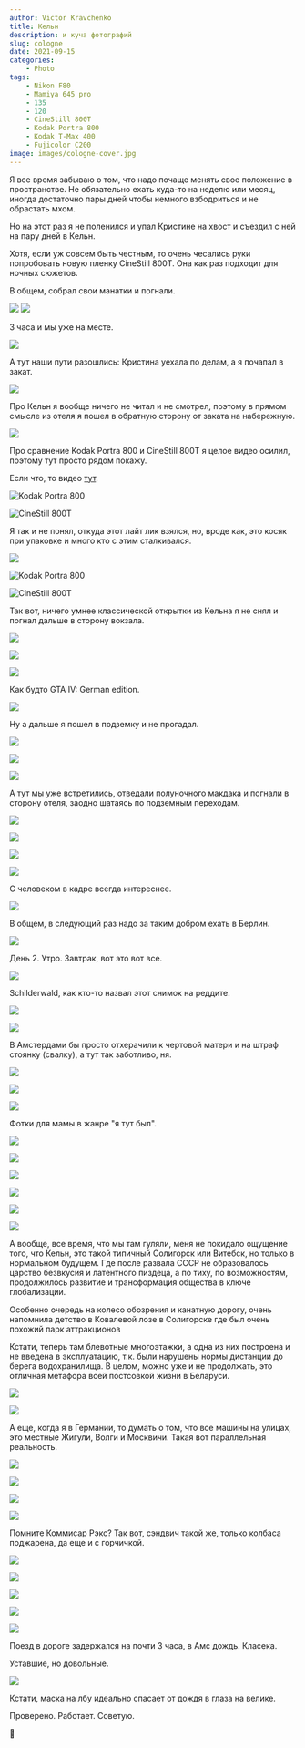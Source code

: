 ```yaml
---
author: Victor Kravchenko
title: Кельн
description: и куча фотографий
slug: cologne
date: 2021-09-15
categories:
    - Photo
tags:
    - Nikon F80
    - Mamiya 645 pro
    - 135
    - 120
    - CineStill 800T
    - Kodak Portra 800
    - Kodak T-Max 400
    - Fujicolor C200
image: images/cologne-cover.jpg
---
```


Я все время забываю о том, что надо почаще менять свое положение в пространстве. Не обязательно ехать куда-то на неделю или месяц, иногда достаточно пары дней чтобы немного взбодриться и не обрастать мхом.

Но на этот раз я не поленился и упал Кристине на хвост и съездил с ней на пару дней в Кельн.

Хотя, если уж совсем быть честным, то очень чесались руки попробовать новую пленку CineStill 800T. Она как раз подходит для ночных сюжетов. 

В общем, собрал свои манатки и погнали.

![](images/cologne-00001.jpg)
![](images/cologne-00002.jpg)

3 часа и мы уже на месте.

![](images/cologne-00003.jpg)

А тут наши пути разошлись: Кристина уехала по делам, а я почапал в закат.

![](images/cologne-00004.jpg)

Про Кельн я вообще ничего не читал и не смотрел, поэтому в прямом смысле из отеля я пошел в обратную сторону от заката на набережную.

![](images/cologne-00005.jpg)

Про сравнение Kodak Portra 800 и CineStill 800T я целое видео осилил, поэтому тут просто рядом покажу. 

Если что, то видео [тут](https://youtu.be/7BnDn8YlGOY).

![Kodak Portra 800](images/cologne-00007.jpg)

![CineStill 800T](images/cologne-00008.jpg)

Я так и не понял, откуда этот лайт лик взялся, но, вроде как, это косяк при упаковке и много кто с этим сталкивался.

![](images/cologne-00009.jpg)

![Kodak Portra 800](images/cologne-00010.jpg)

![CineStill 800T](images/cologne-00011.jpg)

Так вот, ничего умнее классической открытки из Кельна я не снял и погнал дальше в сторону вокзала.

![](images/cologne-00012.jpg)

![](images/cologne-00013.jpg)

![](images/cologne-00014.jpg)

Как будто GTA IV: German edition.

![](images/cologne-00015.jpg)

Ну а дальше я пошел в подземку и не прогадал. 

![](images/cologne-00016.jpg)

![](images/cologne-00017.jpg)

![](images/cologne-00017-1.jpg)

А тут мы уже встретились, отведали полуночного макдака и погнали в сторону отеля, заодно шатаясь по подземным переходам.

![](images/cologne-00023.jpg)

![](images/cologne-00018.jpg)

![](images/cologne-00019.jpg)

![](images/cologne-00020.jpg)

С человеком в кадре всегда интереснее.

![](images/cologne-00021.jpg)

В общем, в следующий раз надо за таким добром ехать в Берлин.

![](images/cologne-00022.jpg)

День 2. Утро. Завтрак, вот это вот все.

![](images/cologne-00024.jpg)

Schilderwald, как кто-то назвал этот снимок на реддите.

![](images/cologne-00025.jpg)

![](images/cologne-00026.jpg)

В Амстердами бы просто отхерачили к чертовой матери и на штраф стоянку (свалку), а тут так заботливо, ня.

![](images/cologne-00027.jpg)

![](images/cologne-00028.jpg)

![](images/cologne-00029.jpg)

Фотки для мамы в жанре "я тут был".

![](images/cologne-00030.jpg)

![](images/cologne-00031.jpg)

![](images/cologne-00032.jpg)

![](images/cologne-00033.jpg)

![](images/cologne-00034.jpg)

![](images/cologne-00035.jpg)

А вообще, все время, что мы там гуляли, меня не покидало ощущение того, что Кельн, это такой типичный Солигорск или Витебск, но только в нормальном будущем. Где после развала СССР не образовалось царство безвкусия и латентного пиздеца, а по тиху, по возможностям, продолжилось развитие и трансформация общества в ключе глобализации.

Особенно очередь на колесо обозрения и канатную дорогу, очень напомнила детство в Ковалевой лозе в Солигорске где был очень похожий парк аттракционов

Кстати, теперь там блевотные многоэтажки, а одна из них построена и не введена в эксплуатацию, т.к. были нарушены нормы дистанции до берега водохранилища. В целом, можно уже и не продолжать, это отличная метафора всей постсовкой жизни в Беларуси.

![](images/cologne-00036.jpg)

![](images/cologne-00037.jpg)

А еще, когда я в Германии, то думать о том, что все машины на улицах, это местные Жигули, Волги и Москвичи. Такая вот параллельная реальность.

![](images/cologne-00038.jpg)

![](images/cologne-00039.jpg)

![](images/cologne-00040.jpg)

![](images/cologne-00041.jpg)

Помните Коммисар Рэкс? Так вот, сэндвич такой же, только колбаса поджарена, да еще и с горчичкой.

![](images/cologne-00042.jpg)

![](images/cologne-00043.jpg)

![](images/cologne-00044.jpg)

![](images/cologne-00045.jpg)

![](images/cologne-00046.jpg)

Поезд в дороге задержался на почти 3 часа, в Амс дождь. Класека.

Уставшие, но довольные.

![](images/cologne-00047.jpg)

Кстати, маска на лбу идеально спасает от дождя в глаза на велике. 

Проверено.
Работает.
Советую.

🐍 
